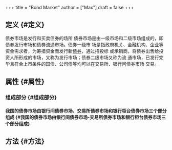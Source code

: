 +++
title = "Bond Market"
author = ["Max"]
draft = false
+++

## 定义 {#定义}

债券市场是发行和买卖债券的场所
债券市场是由一级市场和二级市场组成的，即债券发行市场和债券流通市场。债券一级市
场是指政府机关、金融机构、企业等资金需求者，为筹措资金而发行新[债券](20210801233920-bond.md)，通过招投标
或承销商，将债券出售给投资人所形成的市场，又称为发行市场；债券二级市场又称为流
通市场，已发行完毕且符合上市条件的国债、公司债等均可以在交易所、银行问债券市场
交易。


## 属性 {#属性}


### 组成部分 {#组成部分}


#### 我国的债券市场由银行间债券市场、交易所债券市场和银行柜台债券市场三个部分组成 {#我国的债券市场由银行间债券市场-交易所债券市场和银行柜台债券市场三个部分组成}


## 方法 {#方法}
